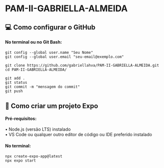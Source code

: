 # PAM-II-GABRIELLA-ALMEIDA

## 💻 Como configurar o GitHub 

#### No terminal ou no Git Bash:

    git config --global user.name "Seu Nome"  
    git config --global user.email "seu-email@exemplo.com"  

    git clone https://github.com/gabriellahva/PAM-II-GABRIELLA-ALMEIDA.git  
    cd PAM-II-GABRIELLA-ALMEIDA/  

    git add .  
    git status  
    git commit -m "mensagem do commit"  
    git push



## 📖 Como criar um projeto Expo

#### Pré-requisitos:  
• Node.js (versão LTS) instalado  
• VS Code ou qualquer outro editor de código ou IDE preferido instalado

#### No terminal:  

    npx create-expo-app@latest  
    npx expo start



